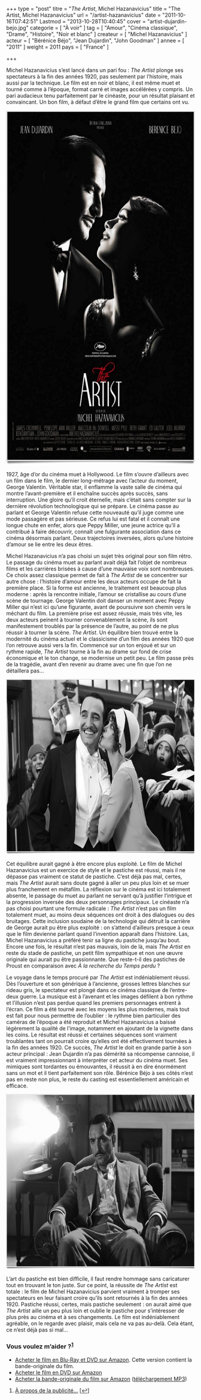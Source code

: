 +++
type = "post"
titre = "<em>The Artist</em>, Michel Hazanavicius"
title = "The Artist, Michel Hazanavicius"
url = "/artist-hazanavicius"
date = "2011-10-16T07:42:51"
Lastmod = "2013-10-28T10:40:45"
cover = "artist-dujardin-bejo.jpg"
categorie = [ "À voir" ]
tag = [ "Amour", "Cinéma classique", "Drame", "Histoire", "Noir et blanc" ]
createur = [ "Michel Hazanavicius" ]
acteur = [ "Bérénice Béjo", "Jean Dujardin", "John Goodman" ]
annee = [ "2011" ]
weight = 2011
pays = [ "France" ]

+++

<p>Michel Hazanavicius s&rsquo;est lancé dans un pari fou : <em>The Artist</em> plonge ses spectateurs à la fin des années 1920, pas seulement par l&rsquo;histoire, mais aussi par la technique. Le film est en noir et blanc, il est même muet et tourné comme à l&rsquo;époque, format carré et images accélérées y compris. Un pari audacieux tenu parfaitement par le cinéaste, pour un résultat plaisant et convaincant. Un bon film, à défaut d&rsquo;être le grand film que certains ont vu.</p>
<div style="text-align: center;"><a href="http://www.allocine.fr/film/fichefilm_gen_cfilm=183070.html"><img class="aligncenter" style="border-style: initial; border-color: initial; border-width: 0px;" src="the-artist-hazanavicius.jpg" alt="The artist hazanavicius" width="690" height="945" border="0" /></a></div>
<p>1927, âge d&rsquo;or du cinéma muet à Hollywood. Le film s&rsquo;ouvre d&rsquo;ailleurs avec un film dans le film, le dernier long-métrage avec l&rsquo;acteur du moment, George Valentin. Véritable star, il enflamme la vaste salle de cinéma qui montre l&rsquo;avant-première et il enchaîne succès après succès, sans interruption. Une gloire qu&rsquo;il croit éternelle, mais c&rsquo;était sans compter sur la dernière révolution technologique qui se prépare. Le cinéma passe au parlant et George Valentin refuse cette nouveauté qu&rsquo;il juge comme une mode passagère et pas sérieuse. Ce refus lui est fatal et il connaît une longue chute en enfer, alors que Peppy Miller, une jeune actrice qu&rsquo;il a contribué à faire découvrir, connaît une fulgurante association dans ce cinéma désormais parlant. Deux trajectoires inversées, alors qu&rsquo;une histoire d&rsquo;amour se lie entre les deux êtres.</p>
<p>Michel Hazanavicius n&rsquo;a pas choisi un sujet très original pour son film rétro. Le passage du cinéma muet au parlant avait déjà fait l&rsquo;objet de nombreux films et les carrières brisées à cause d&rsquo;une mauvaise voix sont nombreuses. Ce choix assez classique permet de fait à <em>The Artist</em> de se concentrer sur autre chose : l&rsquo;histoire d&rsquo;amour entre les deux acteurs occupe de fait la première place. Si la forme est ancienne, le traitement est beaucoup plus moderne : après la rencontre initiale, l&rsquo;amour se cristallise au cours d&rsquo;une scène de tournage. George Valentin doit danser un moment avec Peppy Miller qui n&rsquo;est ici qu&rsquo;une figurante, avant de poursuivre son chemin vers le méchant du film. La première prise est assez réussie, mais très vite, les deux acteurs peinent à tourner convenablement la scène, ils sont manifestement troublés par la présence de l&rsquo;autre, au point de ne plus réussir à tourner la scène. <em>The Artist</em>. Un équilibre bien trouvé entre la modernité du cinéma actuel et le classicisme d&rsquo;un film des années 1920 que l&rsquo;on retrouve aussi vers la fin. Commencé sur un ton enjoué et sur un rythme rapide, <em>The Artist</em> tourne à la fin au drame sur fond de crise économique et le ton change, se modernise un petit peu. Le film passe près de la tragédie, avant d&rsquo;en revenir au drame avec une fin que l&rsquo;on ne détaillera pas…</p>
<div style="text-align: center;"><img class="aligncenter" style="border-style: initial; border-color: initial; border-width: 0px;" src="hazanavicius-the-artist.jpg" alt="Hazanavicius the artist" width="690" height="467" border="0" /></div>
<p>Cet équilibre aurait gagné à être encore plus exploité. Le film de Michel Hazanavicius est un exercice de style et le pastiche est réussi, mais il ne dépasse pas vraiment ce statut de pastiche. C&rsquo;est déjà pas mal, certes, mais <em>The Artist</em> aurait sans doute gagné à aller un peu plus loin et se muer plus franchement en métafilm. La réflexion sur le cinéma est ici totalement absente, le passage du muet au parlant ne servant qu&rsquo;à justifier l&rsquo;intrigue et la progression inversée des deux personnages principaux. Le cinéaste n&rsquo;a pas choisi pourtant une formule radicale : <em>The Artist</em> n&rsquo;est pas un film totalement muet, au moins deux séquences ont droit à des dialogues ou des bruitages. Cette inclusion soudaine de la technologie qui détruit la carrière de George aurait pu être plus exploité : on s&rsquo;attend d&rsquo;ailleurs presque à ceux que le film devienne parlant quand l&rsquo;invention apparaît dans l&rsquo;histoire. Las, Michel Hazanavicius a préféré tenir sa ligne du pastiche jusqu&rsquo;au bout. Encore une fois, le résultat n&rsquo;est pas mauvais, loin de là, mais <em>The Artist</em> en reste du stade de pastiche, un petit film sympathique et non une œuvre originale qui aurait pu être passionnante. Que reste-t-il des pastiches de Proust en comparaison avec <em>À la recherche du Temps perdu</em> ?</p>
<p>Le voyage dans le temps procuré par <em>The Artist</em> est indéniablement réussi. Dès l&rsquo;ouverture et son générique à l&rsquo;ancienne, grosses lettres blanches sur rideau gris, le spectateur est plongé dans ce cinéma classique de l&rsquo;entre-deux guerre. La musique est à l&rsquo;avenant et les images défilent à bon rythme et l&rsquo;illusion n&rsquo;est pas perdue quand les premiers personnages entrent à l&rsquo;écran. Ce film a été tourné avec les moyens les plus modernes, mais tout est fait pour nous permettre de l&rsquo;oublier : le rythme bien particulier des caméras de l&rsquo;époque a été reproduit et Michel Hazanavicius a baissé légèrement la qualité de l&rsquo;image, notamment en ajoutant de la vignette dans les coins. Le résultat est réussi et certaines séquences sont vraiment troublantes tant on pourrait croire qu&rsquo;elles ont été effectivement tournées à la fin des années 1920. Ce succès, <em>The Artist</em> le doit en grande partie à son acteur principal : Jean Dujardin n&rsquo;a pas démérité sa récompense cannoise, il est vraiment impressionnant à interpréter cet acteur du cinéma muet. Ses mimiques sont tordantes ou émouvantes, il réussit à en dire énormément sans un mot et il tient parfaitement son rôle. Bérénice Béjo à ses côtés n&rsquo;est pas en reste non plus, le reste du casting est essentiellement américain et efficace.</p>
<div style="text-align: center;"><img class="aligncenter" style="border-style: initial; border-color: initial; border-width: 0px;" src="dujardin-hazanavicius-the-artist.jpg" alt="Dujardin hazanavicius the artist" width="690" height="467" border="0" /></div>
<p>L&rsquo;art du pastiche est bien difficile, il faut rendre hommage sans caricaturer tout en trouvant le ton juste. Sur ce point, la réussite de <em>The Artist</em> est totale : le film de Michel Hazanavicius parvient vraiment à tromper ses spectateurs en leur faisant croire qu&rsquo;ils sont retournés à la fin des années 1920. Pastiche réussi, certes, mais pastiche seulement : on aurait aimé que <em>The Artist</em> aille un peu plus loin et oublie le pastiche pour s&rsquo;intéresser de plus près au cinéma et à ses changements. Le film est indéniablement agréable, on le regarde avec plaisir, mais cela ne va pas au-delà. Cela étant, ce n&rsquo;est déjà pas si mal…</p>
<div class="amazon">
<h3>Vous voulez m&rsquo;aider ?<sup><a href="#footnote_0_5221" id="identifier_0_5221" class="footnote-link footnote-identifier-link" title="&Agrave; propos de la publicit&eacute;&hellip;">1</a></sup></h3>
<ul>
<li><a href="http://www.amazon.fr/gp/product/B00695E1BY/ref=as_li_ss_tl?ie=UTF8&#038;tag=leblogdenic07-21&#038;linkCode=as2&#038;camp=1642&#038;creative=19458&#038;creativeASIN=B00695E1BY">Acheter le film en Blu-Ray et DVD sur Amazon</a>. Cette version contient la bande-originale du film.</li>
<li><a href="http://www.amazon.fr/gp/product/B005UCHU0G/ref=as_li_ss_tl?ie=UTF8&#038;tag=leblogdenic07-21&#038;linkCode=as2&#038;camp=1642&#038;creative=19458&#038;creativeASIN=B005UCHU0G">Acheter le film en DVD sur Amazon</a></li>
<li><a href="http://www.amazon.fr/gp/product/B005LL4U54/ref=as_li_ss_tl?ie=UTF8&#038;tag=leblogdenic07-21&#038;linkCode=as2&#038;camp=1642&#038;creative=19458&#038;creativeASIN=B005LL4U54">Acheter la bande-originale du film sur Amazon</a> (<a href="http://www.amazon.fr/gp/product/B005Q8L1FE/ref=as_li_ss_tl?ie=UTF8&#038;tag=leblogdenic07-21&#038;linkCode=as2&#038;camp=1642&#038;creative=19458&#038;creativeASIN=B005Q8L1FE">téléchargement MP3</a>)</li>
</ul>
</div>
<ol class="footnotes"><li id="footnote_0_5221" class="footnote"><a href="http://voiretmanger.fr/a-propos/publicite/">À propos de la publicité…</a> [<a href="#identifier_0_5221" class="footnote-link footnote-back-link">&#8617;</a>]</li></ol>
